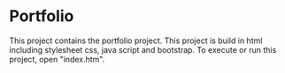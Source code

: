 # Portfolio

This project contains the portfolio project.
This project is build in html including stylesheet css, java script and bootstrap.
To execute or run this project, open "index.htm".
